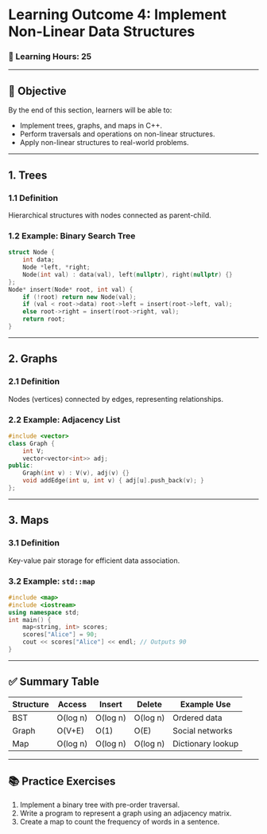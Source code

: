 # **Learning Outcome 4: Implement Non-Linear Data Structures**

### 📘 Learning Hours: 25

---

## 📌 Objective

By the end of this section, learners will be able to:
- Implement trees, graphs, and maps in C++.
- Perform traversals and operations on non-linear structures.
- Apply non-linear structures to real-world problems.

---

## 1. **Trees**

### 1.1 Definition
Hierarchical structures with nodes connected as parent-child.

### 1.2 Example: Binary Search Tree
```cpp
struct Node {
    int data;
    Node *left, *right;
    Node(int val) : data(val), left(nullptr), right(nullptr) {}
};
Node* insert(Node* root, int val) {
    if (!root) return new Node(val);
    if (val < root->data) root->left = insert(root->left, val);
    else root->right = insert(root->right, val);
    return root;
}
```

---

## 2. **Graphs**

### 2.1 Definition
Nodes (vertices) connected by edges, representing relationships.

### 2.2 Example: Adjacency List
```cpp
#include <vector>
class Graph {
    int V;
    vector<vector<int>> adj;
public:
    Graph(int v) : V(v), adj(v) {}
    void addEdge(int u, int v) { adj[u].push_back(v); }
};
```

---

## 3. **Maps**

### 3.1 Definition
Key-value pair storage for efficient data association.

### 3.2 Example: `std::map`
```cpp
#include <map>
#include <iostream>
using namespace std;
int main() {
    map<string, int> scores;
    scores["Alice"] = 90;
    cout << scores["Alice"] << endl; // Outputs 90
}
```

---

## ✅ Summary Table
| Structure  | Access    | Insert    | Delete    | Example Use            |
|------------|-----------|-----------|-----------|------------------------|
| BST        | O(log n)  | O(log n)  | O(log n)  | Ordered data           |
| Graph      | O(V+E)    | O(1)      | O(E)      | Social networks        |
| Map        | O(log n)  | O(log n)  | O(log n)  | Dictionary lookup      |

---

## 📚 Practice Exercises
1. Implement a binary tree with pre-order traversal.
2. Write a program to represent a graph using an adjacency matrix.
3. Create a map to count the frequency of words in a sentence.